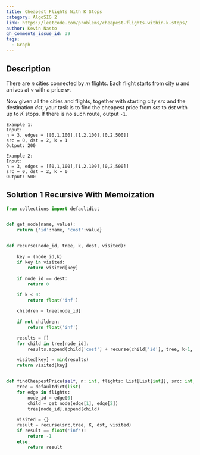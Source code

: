 ```yaml
---
title: Cheapest Flights With K Stops
category: AlgoSIG 2
link: https://leetcode.com/problems/cheapest-flights-within-k-stops/
author: Kevin Nasto
gh_comments_issue_id: 39
tags:
  - Graph
---
```


## Description

There are *n* cities connected by *m* flights. Each flight starts from city *u* and arrives at *v* with a price *w*.

Now given all the cities and flights, together with starting city *src* and the destination *dst*, your task is to find the cheapest price from *src* to *dst* with up to *K* stops. If there is no such route, output `-1.`

```
Example 1:
Input:
n = 3, edges = [[0,1,100],[1,2,100],[0,2,500]]
src = 0, dst = 2, k = 1
Output: 200
```

```
Example 2:
Input:
n = 3, edges = [[0,1,100],[1,2,100],[0,2,500]]
src = 0, dst = 2, k = 0
Output: 500
```

## Solution 1 Recursive With Memoization

```python
from collections import defaultdict


def get_node(name, value):
    return {'id':name, 'cost':value}


def recurse(node_id, tree, k, dest, visited):

    key = (node_id,k)
    if key in visited:
        return visited[key]

    if node_id == dest:
        return 0

    if k < 0:
        return float('inf')

    children = tree[node_id]

    if not children:
        return float('inf')

    results = []
    for child in tree[node_id]:
        results.append(child['cost'] + recurse(child['id'], tree, k-1, dest, visited))

    visited[key] = min(results)
    return visited[key]


def findCheapestPrice(self, n: int, flights: List[List[int]], src: int, dst: int, K: int) -> int:
    tree = defaultdict(list)
    for edge in flights:
        node_id = edge[0]
        child = get_node(edge[1], edge[2])
        tree[node_id].append(child)

    visited = {}
    result = recurse(src,tree, K, dst, visited)
    if result == float('inf'):
        return -1
    else:
        return result
```
